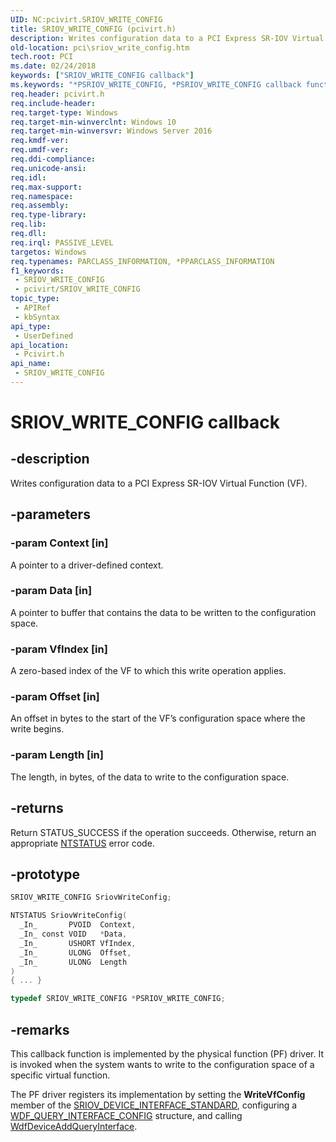 ```yaml
---
UID: NC:pcivirt.SRIOV_WRITE_CONFIG
title: SRIOV_WRITE_CONFIG (pcivirt.h)
description: Writes configuration data to a PCI Express SR-IOV Virtual Function (VF).
old-location: pci\sriov_write_config.htm
tech.root: PCI
ms.date: 02/24/2018
keywords: ["SRIOV_WRITE_CONFIG callback"]
ms.keywords: "*PSRIOV_WRITE_CONFIG, *PSRIOV_WRITE_CONFIG callback function pointer [Buses], PCI.sriov_write_config, SRIOV_WRITE_CONFIG, SriovWriteConfig, SriovWriteConfig callback function [Buses], pcivirt/SriovWriteConfig"
req.header: pcivirt.h
req.include-header: 
req.target-type: Windows
req.target-min-winverclnt: Windows 10
req.target-min-winversvr: Windows Server 2016
req.kmdf-ver: 
req.umdf-ver: 
req.ddi-compliance: 
req.unicode-ansi: 
req.idl: 
req.max-support: 
req.namespace: 
req.assembly: 
req.type-library: 
req.lib: 
req.dll: 
req.irql: PASSIVE_LEVEL
targetos: Windows
req.typenames: PARCLASS_INFORMATION, *PPARCLASS_INFORMATION
f1_keywords:
 - SRIOV_WRITE_CONFIG
 - pcivirt/SRIOV_WRITE_CONFIG
topic_type:
 - APIRef
 - kbSyntax
api_type:
 - UserDefined
api_location:
 - Pcivirt.h
api_name:
 - SRIOV_WRITE_CONFIG
---
```


# SRIOV_WRITE_CONFIG callback


## -description

Writes configuration data to a PCI Express SR-IOV Virtual Function (VF).

## -parameters

### -param Context [in]


A pointer to a driver-defined context.

### -param Data [in]


A pointer to buffer that contains the data to be written to the configuration space.

### -param VfIndex [in]


A zero-based index of the VF to which this write operation applies.

### -param Offset [in]


An offset in bytes to the start of the VF’s configuration space where the write begins.

### -param Length [in]


The length, in bytes, of the data to write to the configuration space.

## -returns

Return STATUS_SUCCESS if the operation succeeds. Otherwise, return an appropriate <a href="/windows-hardware/drivers/kernel/ntstatus-values">NTSTATUS</a> error code.

## -prototype

```cpp
SRIOV_WRITE_CONFIG SriovWriteConfig;

NTSTATUS SriovWriteConfig(
  _In_       PVOID  Context,
  _In_ const VOID   *Data,
  _In_       USHORT VfIndex,
  _In_       ULONG  Offset,
  _In_       ULONG  Length
)
{ ... }

typedef SRIOV_WRITE_CONFIG *PSRIOV_WRITE_CONFIG;
```

## -remarks

This callback function is implemented by the physical function (PF) driver. It is invoked  when the system wants to write to the configuration space of a specific virtual function.

The PF driver registers its implementation by setting the <b>WriteVfConfig</b> member of the <a href="/windows-hardware/drivers/ddi/pcivirt/ns-pcivirt-_sriov_device_interface_standard">SRIOV_DEVICE_INTERFACE_STANDARD</a>, configuring a <a href="..\wdfqueryinterface\ns-wdfqueryinterface-_wdf_query_interface_config.md">WDF_QUERY_INTERFACE_CONFIG</a> structure, and calling <a href="..\wdfqueryinterface\nf-wdfqueryinterface-wdfdeviceaddqueryinterface.md">WdfDeviceAddQueryInterface</a>.

